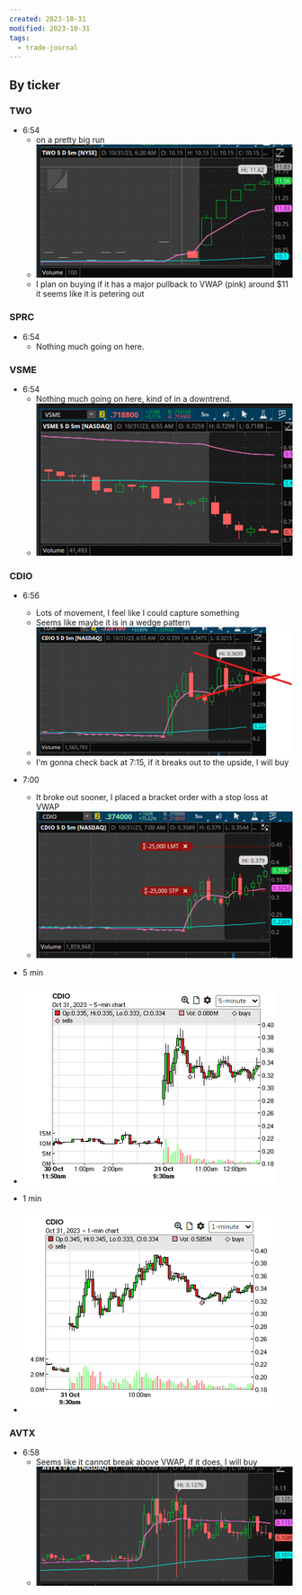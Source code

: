 ```yaml
---
created: 2023-10-31
modified: 2023-10-31
tags:
  - trade-journal
---
```

## By ticker 
### TWO 
- 6:54
	- on a pretty big run  
	- ![Pasted image 20231031065321](../../ATTACHMENTS/Pasted%20image%2020231031065321.png)
	- I plan on buying if it has a major pullback to VWAP (pink) around $11 it seems like it is petering out

### SPRC 
- 6:54
	- Nothing much going on here. 

### VSME 
- 6:54
	- Nothing much going on here, kind of in a downtrend. 
	- ![Pasted image 20231031065600](../../ATTACHMENTS/Pasted%20image%2020231031065600.png)

### CDIO
- 6:56
	- Lots of movement, I feel like I could capture something
	- Seems like maybe it is in a wedge pattern
	- ![Pasted image 20231031065736](../../ATTACHMENTS/Pasted%20image%2020231031065736.png)
	- I'm gonna check back at 7:15, if it breaks out to the upside, I will buy
- 7:00
	- It broke out sooner, I placed a bracket order with a stop loss at VWAP 
	- ![Pasted image 20231031070112](../../ATTACHMENTS/Pasted%20image%2020231031070112.png)

- 5 min
- ![Pasted image 20231106120304](../../ATTACHMENTS/Pasted%20image%2020231106120304.png)
- 1 min
- ![Pasted image 20231106120313](../../ATTACHMENTS/Pasted%20image%2020231106120313.png)

### AVTX
- 6:58
	- Seems like it cannot break above VWAP, if it does, I will buy
	- ![Pasted image 20231031065855](../../ATTACHMENTS/Pasted%20image%2020231031065855.png)

